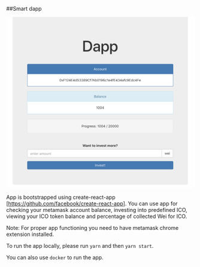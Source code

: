 ##Smart dapp

![app](dapp.png)

App is bootstrapped using create-react-app [https://github.com/facebook/create-react-app]. You can use app for checking your metamask account balance, investing into predefined ICO, viewing your ICO token balance and percentage of collected Wei for ICO.

Note: For proper app functioning you need to have metamask chrome extension installed.

To run the app locally, please run `yarn` and then `yarn start`.

You can also use `docker` to run the app.

